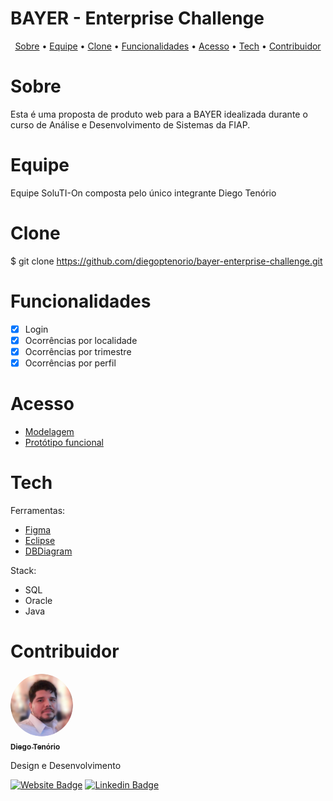 # BAYER - Enterprise Challenge

<p align="center">
 <a href="#sobre">Sobre</a> •
 <a href="#equipe">Equipe</a> •
 <a href="#clone">Clone</a> • 
 <a href="#funcionalidades">Funcionalidades</a> • 
 <a href="#acesso">Acesso</a> • 
 <a href="#tech">Tech</a> •
 <a href="#contribuidor">Contribuidor</a> 
</p>

# Sobre
Esta é uma proposta de produto web para a BAYER idealizada durante o curso de Análise e Desenvolvimento de Sistemas da FIAP.

# Equipe
Equipe SoluTI-On composta pelo único integrante Diego Tenório

# Clone
$ git clone <https://github.com/diegoptenorio/bayer-enterprise-challenge.git>

# Funcionalidades

- [x] Login
- [x] Ocorrências por localidade
- [x] Ocorrências por trimestre
- [x] Ocorrências por perfil

# Acesso

- <a href="https://dbdiagram.io/d/6296993954ce2635273713ac" target="_blank">Modelagem</a>
- <a href="https://www.figma.com/proto/ZeY5j3CuaMgqpvLvGpqHJ1/Enterprise-Challenge---BAYER?node-id=524%3A2&scaling=scale-down-width&page-id=0%3A1&starting-point-node-id=524%3A2" target="_blank">Protótipo funcional</a>

# Tech

Ferramentas:

- <a href="https://www.figma.com" target="_blank">Figma</a>
- <a href="https://www.eclipse.org/downloads/" target="_blank">Eclipse</a>
- <a href="https://dbdiagram.io/" target="_blank">DBDiagram</a>

Stack:

- SQL
- Oracle
- Java

# Contribuidor

<a href="https://www.linkedin.com/in/diegotenorio" target="_blank">
 <img style="border-radius: 50%;" src="./assets/readme/diegotenorio.png" width="100px;" alt=""/>
 <br />
 <sub><b>Diego Tenório</b></sub></a>


Design e Desenvolvimento

[![Website Badge](https://img.shields.io/website?up_message=Portfolio&url=http%3A%2F%2Fwww.diegotenorio.com.br%2F)](http://www.diegotenorio.com.br) [![Linkedin Badge](https://img.shields.io/badge/-Diego-blue?style=flat-square&logo=Linkedin&logoColor=white&link=https://www.linkedin.com/in/diegotenorio)](https://www.linkedin.com/in/diegotenorio)